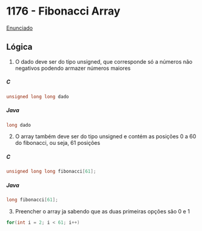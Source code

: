 # 1176 - Fibonacci Array
[Enunciado](https://www.beecrowd.com.br/repository/UOJ_1176.html)

## Lógica
1. O dado deve ser do tipo unsigned, que corresponde só a números não negativos podendo armazer números maiores
##### C
```c
unsigned long long dado
```
##### Java
```java
long dado
```
2. O array também deve ser do tipo unsigned e contém as posições 0 a 60 do fibonacci, ou seja, 61 posições
##### C
```c
unsigned long long fibonacci[61];
```
##### Java
```java
long fibonacci[61];
```
3. Preencher o array ja sabendo que as duas primeiras opções são 0 e 1
```c
for(int i = 2; i < 61; i++)
```